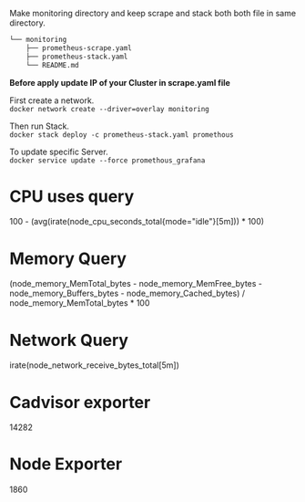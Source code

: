 
Make monitoring directory and keep scrape and stack both both file in same directory. 

```bash
└── monitoring
    ├── prometheus-scrape.yaml
    ├── prometheus-stack.yaml
    └── README.md
```
**Before apply update IP of your Cluster in scrape.yaml file**

First create a network.\
`docker network create --driver=overlay monitoring`

Then run Stack.\
`docker stack deploy -c prometheus-stack.yaml promethous`

To update specific Server.\
`docker service update --force promethous_grafana`

CPU uses query
==============
100 - (avg(irate(node_cpu_seconds_total{mode="idle"}[5m])) * 100)

Memory Query
============
(node_memory_MemTotal_bytes - node_memory_MemFree_bytes - node_memory_Buffers_bytes - node_memory_Cached_bytes) / node_memory_MemTotal_bytes * 100

Network Query
=============
irate(node_network_receive_bytes_total[5m])


Cadvisor exporter
=================
14282

Node Exporter
=============
1860

